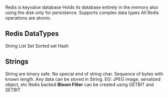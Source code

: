 
Redis is keyvalue database
Holds its database entirely in the memory also using the disk only for persistence.
Supports complex data types
All Redis operations are atomic. 
 
## Redis DataTypes
String
List
Set
Sorted set
Hash

## Strings
String are binary safe. No special end of string char. 
Sequence of bytes with known length. 
Any data can be stored in String. EG: JPEG image, serialized object, etc
Redis backed **Bloom Filter** can be created using GETBIT and SETBIT
 

